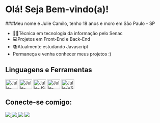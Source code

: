 # Olá! Seja Bem-vindo(a)!

###Meu nome é Julie Camilo, tenho 18 anos e moro em São Paulo - SP

- 👩‍🎓Técnica em tecnologia da informação pelo Senac
- 💻Projetos em Front-End e Back-End
- 📚Atualmente estudando Javascript
- Permaneça e venha conhecer meus projetos :)


## Linguagens e Ferramentas
<div>
      <img align="center" alt="Julie-HTML" height="30" width="40" src="https://cdn.jsdelivr.net/gh/devicons/devicon/icons/html5/html5-original.svg" />
      <img align="center" alt="Julie-CSS" height="30" width="40" src="https://cdn.jsdelivr.net/gh/devicons/devicon/icons/css3/css3-original.svg" />
      <img align="center" alt="Julie-JS" height="30" width="40" src="https://cdn.jsdelivr.net/gh/devicons/devicon/icons/javascript/javascript-original.svg" />
      <img align="center" alt="Julie-PHP" height="30" width="40" src="https://cdn.jsdelivr.net/gh/devicons/devicon/icons/php/php-original.svg" />
      <img align="center" alt="Julie-VS" height="30" width="40" src="https://cdn.jsdelivr.net/gh/devicons/devicon/icons/vscode/vscode-original.svg" />

</div>

## Conecte-se comigo:
<div>
  <a href="mailto:juliecamilo.silva@gmail.com"><img src="https://img.shields.io/badge/Gmail-D14836?style=for-the-badge&logo=gmail&logoColor=white"/>
  <a href="https://www.instagram.com/juliecamilloo/"><img src="https://img.shields.io/badge/Instagram-E4405F?style=for-the-badge&logo=instagram&logoColor=white"/>
  <a href="https://www.linkedin.com/in/julie-camilo-da-silva" target="_blank"><img src="https://img.shields.io/badge/-LinkedIn-%230077B5?style=for-the-badge&logo=linkedin&logoColor=white" target="_blank"></a> 
  <a href="https://github.com/JulieCamilo"><img src="https://img.shields.io/badge/GitHub-100000?style=for-the-badge&logo=github&logoColor=white"/>

</div>
